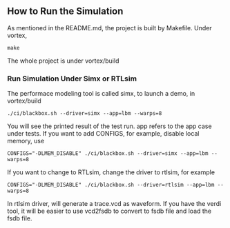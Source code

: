 ## How to Run the Simulation


As mentioned in the README.md, the project is built by Makefile. Under vortex, 

```
make
```

The whole project is under vortex/build

### Run Simulation Under Simx or RTLsim

The performace modeling tool is called simx, to launch a demo, in vortex/build

```
./ci/blackbox.sh --driver=simx --app=lbm --warps=8
```

You will see the printed result of the test run. app refers to the app case under tests. If you want to add CONFIGS, for example, disable local memory, use
```
CONFIGS="-DLMEM_DISABLE" ./ci/blackbox.sh --driver=simx --app=lbm --warps=8
```

If you want to change to RTLsim, change the driver to rtlsim, for example

```
CONFIGS="-DLMEM_DISABLE" ./ci/blackbox.sh --driver=rtlsim --app=lbm --warps=8
```

In rtlsim driver, will generate a trace.vcd as waveform. If you have the verdi tool, it will be easier to use vcd2fsdb to convert to fsdb file and load the fsdb file. 


